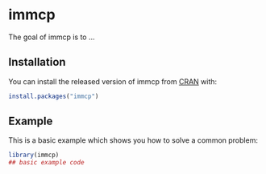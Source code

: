 
# immcp

<!-- badges: start -->
<!-- badges: end -->

The goal of immcp is to ...

## Installation

You can install the released version of immcp from [CRAN](https://CRAN.R-project.org) with:

``` r
install.packages("immcp")
```

## Example

This is a basic example which shows you how to solve a common problem:

``` r
library(immcp)
## basic example code
```

